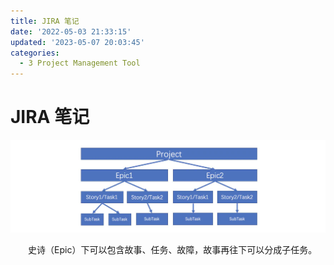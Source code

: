 ```yaml
---
title: JIRA 笔记
date: '2022-05-03 21:33:15'
updated: '2023-05-07 20:03:45'
categories:
  - 3 Project Management Tool
---
```

# JIRA 笔记

![](JIRA_Notes/1.jpg)

　　史诗（Epic）下可以包含故事、任务、故障，故事再往下可以分成子任务。
